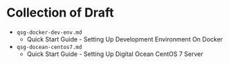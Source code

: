# Collection of Draft
* ```qsg-docker-dev-env.md```
    * Quick Start Guide - Setting Up Development Environment On Docker 
* ```qsg-docean-centos7.md```
    * Quick Start Guide - Setting Up Digital Ocean CentOS 7 Server
